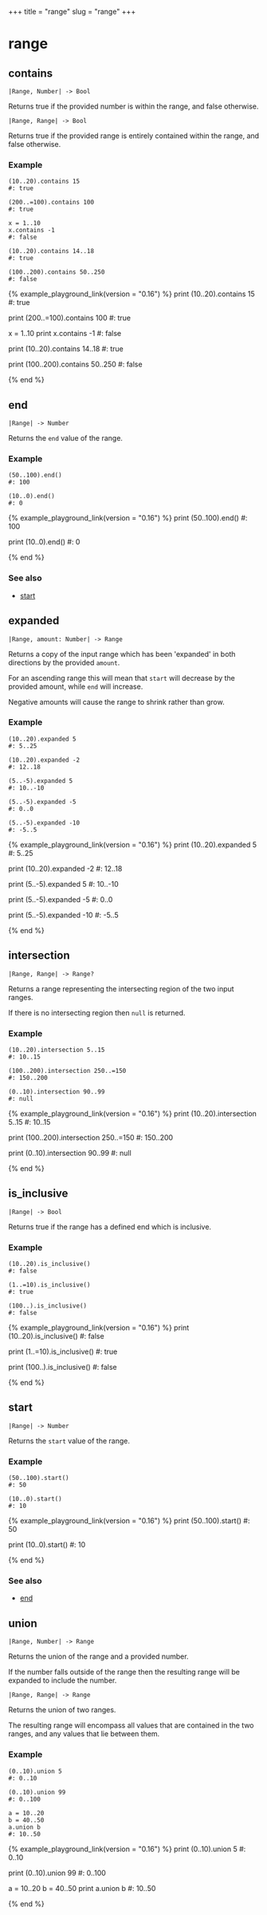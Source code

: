 +++
title = "range"
slug = "range"
+++

# range

## contains

````kototype
|Range, Number| -> Bool
````

Returns true if the provided number is within the range, and false otherwise.

````kototype
|Range, Range| -> Bool
````

Returns true if the provided range is entirely contained within the range,
and false otherwise.

### Example

````koto
(10..20).contains 15
#: true

(200..=100).contains 100
#: true

x = 1..10
x.contains -1
#: false

(10..20).contains 14..18
#: true

(100..200).contains 50..250
#: false
````

{% example_playground_link(version = "0.16") %}
print (10..20).contains 15
#: true

print (200..=100).contains 100
#: true

x = 1..10
print x.contains -1
#: false

print (10..20).contains 14..18
#: true

print (100..200).contains 50..250
#: false

{% end %}
## end

````kototype
|Range| -> Number
````

Returns the `end` value of the range.

### Example

````koto
(50..100).end()
#: 100

(10..0).end()
#: 0
````

{% example_playground_link(version = "0.16") %}
print (50..100).end()
#: 100

print (10..0).end()
#: 0

{% end %}
### See also

* [start](#start)

## expanded

````kototype
|Range, amount: Number| -> Range
````

Returns a copy of the input range which has been 'expanded' in both directions
by the provided `amount`.

For an ascending range this will mean that `start` will decrease by the provided
amount, while `end` will increase.

Negative amounts will cause the range to shrink rather than grow.

### Example

````koto
(10..20).expanded 5
#: 5..25

(10..20).expanded -2
#: 12..18

(5..-5).expanded 5
#: 10..-10

(5..-5).expanded -5
#: 0..0

(5..-5).expanded -10
#: -5..5
````

{% example_playground_link(version = "0.16") %}
print (10..20).expanded 5
#: 5..25

print (10..20).expanded -2
#: 12..18

print (5..-5).expanded 5
#: 10..-10

print (5..-5).expanded -5
#: 0..0

print (5..-5).expanded -10
#: -5..5

{% end %}
## intersection

````kototype
|Range, Range| -> Range?
````

Returns a range representing the intersecting region of the two input ranges.

If there is no intersecting region then `null` is returned.

### Example

````koto
(10..20).intersection 5..15
#: 10..15

(100..200).intersection 250..=150
#: 150..200

(0..10).intersection 90..99
#: null
````

{% example_playground_link(version = "0.16") %}
print (10..20).intersection 5..15
#: 10..15

print (100..200).intersection 250..=150
#: 150..200

print (0..10).intersection 90..99
#: null

{% end %}
## is_inclusive

````kototype
|Range| -> Bool
````

Returns true if the range has a defined end which is inclusive.

### Example

````koto
(10..20).is_inclusive()
#: false

(1..=10).is_inclusive()
#: true

(100..).is_inclusive()
#: false
````

{% example_playground_link(version = "0.16") %}
print (10..20).is_inclusive()
#: false

print (1..=10).is_inclusive()
#: true

print (100..).is_inclusive()
#: false

{% end %}
## start

````kototype
|Range| -> Number
````

Returns the `start` value of the range.

### Example

````koto
(50..100).start()
#: 50

(10..0).start()
#: 10
````

{% example_playground_link(version = "0.16") %}
print (50..100).start()
#: 50

print (10..0).start()
#: 10

{% end %}
### See also

* [end](#end)

## union

````kototype
|Range, Number| -> Range
````

Returns the union of the range and a provided number.

If the number falls outside of the range then the resulting range will be
expanded to include the number.

````kototype
|Range, Range| -> Range
````

Returns the union of two ranges.

The resulting range will encompass all values that are contained in the two
ranges, and any values that lie between them.

### Example

````koto
(0..10).union 5
#: 0..10

(0..10).union 99
#: 0..100

a = 10..20
b = 40..50
a.union b
#: 10..50
````

{% example_playground_link(version = "0.16") %}
print (0..10).union 5
#: 0..10

print (0..10).union 99
#: 0..100

a = 10..20
b = 40..50
print a.union b
#: 10..50

{% end %}

